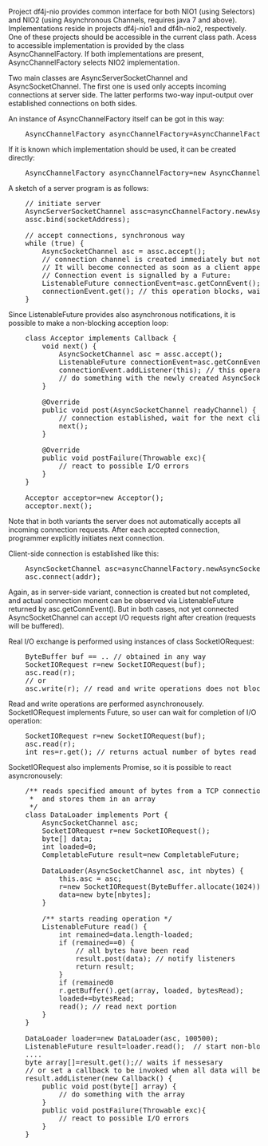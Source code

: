 Project df4j-nio provides common interface for both NIO1 (using Selectors)
and NIO2 (using Asynchronous Channels, requires java 7 and above).
Implementations reside in projects df4j-nio1 and df4h-nio2, respectively.
One of these projects should be accessible in the current class path.
Acess to accessible implementation is provided by the class AsyncChannelFactory.
If both implementations are present, AsyncChannelFactory selects NIO2 implementation.

Two main classes are AsyncServerSocketChannel and AsyncSocketChannel. The first one is used only
accepts incoming connections at server side. The latter performs two-way input-output over established
connections on both sides.

An instance of AsyncChannelFactory itself can be got in this way:
<pre>
    AsyncChannelFactory asyncChannelFactory=AsyncChannelFactory.getCurrentAsyncChannelFactory();
</pre>

If it is known which implementation should be used, it can be created directly:
<pre>
    AsyncChannelFactory asyncChannelFactory=new AsyncChannelFactory1();
</pre>

A sketch of a server program is as follows:
<pre>
    // initiate server
    AsyncServerSocketChannel assc=asyncChannelFactory.newAsyncServerSocketChannel();
    assc.bind(socketAddress);
    
    // accept connections, synchronous way
    while (true) {
        AsyncSocketChannel asc = assc.accept();
        // connection channel is created immediately but not yet connected.
        // It will become connected as soon as a client appear.
        // Connection event is signalled by a Future:
        ListenableFuture connectionEvent=asc.getConnEvent();
        connectionEvent.get(); // this operation blocks, waiting for next client connection request
    }
</pre>

Since ListenableFuture provides also asynchronous notifications, it is possible to 
make a non-blocking acception loop:
<pre>
    class Acceptor implements Callback<AsyncSocketChannel> {
        void next() {
            AsyncSocketChannel asc = assc.accept();
            ListenableFuture connectionEvent=asc.getConnEvent();
            connectionEvent.addListener(this); // this operation does not block
            // do something with the newly created AsyncSocketChannel
        }
        
        @Override
        public void post(AsyncSocketChannel readyChannel) {
            // connection established, wait for the next client
            next();
        }
        
        @Override
        public void postFailure(Throwable exc){
            // react to possible I/O errors
        }
    }
    
    Acceptor acceptor=new Acceptor();
    acceptor.next();
</pre>

Note that in both variants the server does not automatically accepts all incoming connection requests.
After each accepted connection, programmer explicitly initiates next connection.

Client-side connection is established like this:
<pre>
    AsyncSocketChannel asc=asyncChannelFactory.newAsyncSocketChannel();
    asc.connect(addr);
</pre>

Again, as in server-side variant, connection is created but not completed, and actual connection monent
can be observed via ListenableFuture returned by asc.getConnEvent(). But in both cases, not yet connected
AsyncSocketChannel can accept I/O requests right after creation (requests will be buffered).

Real I/O exchange is performed using instances of class SocketIORequest:
<pre>
    ByteBuffer buf == .. // obtained in any way
    SocketIORequest r=new SocketIORequest(buf);
    asc.read(r);
    // or
    asc.write(r); // read and write operations does not block
</pre>

Read and write operations are performed asynchronousely. SocketIORequest implements Future, so user can wait for 
completion of I/O operation:
<pre>
    SocketIORequest r=new SocketIORequest(buf);
    asc.read(r);
    int res=r.get(); // returns actual number of bytes read
</pre>

SocketIORequest also implements Promise<SocketIORequest>, so it is possible to react asyncronousely:
<pre>
    /** reads specified amount of bytes from a TCP connection
     *  and stores them in an array
     */
    class DataLoader implements Port<SocketIORequest> {
        AsyncSocketChannel asc;
        SocketIORequest r=new SocketIORequest();
        byte[] data;
        int loaded=0;
        CompletableFuture<byte[]> result=new CompletableFuture<byte[]>;
        
        DataLoader(AsyncSocketChannel asc, int nbytes) {
            this.asc = asc;
            r=new SocketIORequest(ByteBuffer.allocate(1024));
            data=new byte[nbytes];
        }
        
        /** starts reading operation */
        ListenableFuture read() {
            int remained=data.length-loaded;
            if (remained==0) {
                // all bytes have been read
                result.post(data); // notify listeners
                return result;
            }
            if (remained<r.getBuffer().remaining()) {
                // shrink buffer
                r.getBuffer().limit(remained);
            }
            asc.read(r);            
            r.addListener(this); // DataLoader.post() will be invoked
            return result;
        }
        
        /** handles the end of reading operation */
        @Override
        public void post(SocketIORequest r) {
            if (r.getException()!=null) {
               // reading failed
               result.postFailure(r.getException()); // inform listeners
               return;
            }
            int bytesRead=r.getResult(); // must be >0
            r.getBuffer().get(array, loaded, bytesRead);
            loaded+=bytesRead;
            read(); // read next portion
        }
    }
    
    DataLoader loader=new DataLoader(asc, 100500);
    ListenableFuture result=loader.read();  // start non-blocking read
    ....
    byte array[]=result.get();// waits if nessesary
    // or set a callback to be invoked when all data will be read:
    result.addListener(new Callback<byte[]>() {
        public void post(byte[] array) {
            // do something with the array
        }
        public void postFailure(Throwable exc){
            // react to possible I/O errors
        }
    }
</pre>


